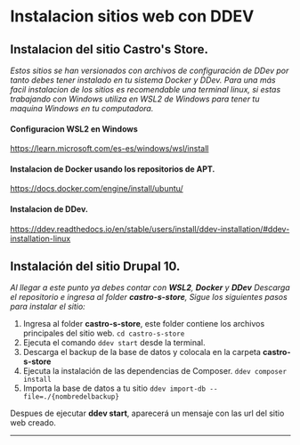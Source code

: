 # Instalacion sitios web con DDEV

## Instalacion del sitio Castro's Store.
*Estos sitios se han versionados con archivos de configuración de DDev por tanto debes tener instalado en tu sistema Docker y DDev. Para una más facil instalacion de los sitios es recomendable una terminal linux, si estas trabajando con Windows utiliza en WSL2 de Windows para tener tu maquina Windows en tu computadora.*

#### Configuracion WSL2 en Windows
https://learn.microsoft.com/es-es/windows/wsl/install

#### Instalacion de Docker usando los repositorios de APT.
https://docs.docker.com/engine/install/ubuntu/

#### Instalacion de DDev.
 https://ddev.readthedocs.io/en/stable/users/install/ddev-installation/#ddev-installation-linux

## Instalación del sitio Drupal 10.
*Al llegar a este punto ya debes contar con **WSL2**, **Docker** y **DDev**
Descarga el repositorio e ingresa al folder **castro-s-store**, Sigue los siguientes pasos para instalar el sitio:*
1. Ingresa al folder **castro-s-store**, este folder contiene los archivos principales del sitio web. `cd castro-s-store`
2. Ejecuta el comando `ddev start` desde la terminal.
3. Descarga el backup de la base de datos y colocala en la carpeta **castro-s-store**
4. Ejecuta la instalación de las dependencias de Composer. `ddev composer install`
5. Importa la base de datos a tu sitio `ddev import-db --file=./{nombredelbackup}`

Despues de ejecutar **ddev start**, aparecerá un mensaje con las url del sitio web creado.

------------
